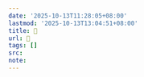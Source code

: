 ```yaml
---
date: '2025-10-13T11:28:05+08:00'
lastmod: '2025-10-13T13:04:51+08:00'
title: 󰛖
url: 󰛖
tags: []
src:
note:
---
```

